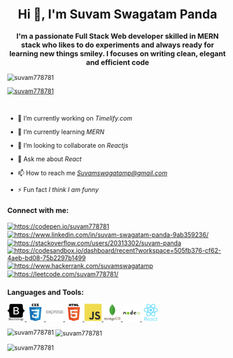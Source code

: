 <h1 align="center">Hi 👋, I'm Suvam Swagatam Panda</h1>
<h3 align="center">I'm a passionate Full Stack Web developer skilled in MERN stack who likes to do experiments and always ready for learning new things smiley. I focuses on writing clean, elegant and efficient code</h3>

<p align="left"> <img src="https://komarev.com/ghpvc/?username=suvam778781&label=Profile%20views&color=0e75b6&style=flat" alt="suvam778781" /> </p>

<p align="left"> <a href="https://github.com/ryo-ma/github-profile-trophy"><img src="https://github-profile-trophy.vercel.app/?username=suvam778781" alt="suvam778781" /></a> </p>

<p align="left"> <a href="https://twitter.com/" target="blank"><img src="https://img.shields.io/twitter/follow/?logo=twitter&style=for-the-badge" alt="" /></a> </p>

- 🔭 I’m currently working on *Timelify.com*

- 🌱 I’m currently learning *MERN*

- 👯 I’m looking to collaborate on *Reactjs*

- 💬 Ask me about *React*

- 📫 How to reach me *Suvamswagatamp@gmail.com*

- ⚡ Fun fact *I think I am funny*

<h3 align="left">Connect with me:</h3>
<p align="left">
<a href="https://codepen.io/https://codepen.io/suvam778781" target="blank"><img align="center" src="https://raw.githubusercontent.com/rahuldkjain/github-profile-readme-generator/master/src/images/icons/Social/codepen.svg" alt="https://codepen.io/suvam778781" height="30" width="40" /></a>
<a href="https://linkedin.com/in/https://www.linkedin.com/in/suvam-swagatam-panda-9ab359236/" target="blank"><img align="center" src="https://raw.githubusercontent.com/rahuldkjain/github-profile-readme-generator/master/src/images/icons/Social/linked-in-alt.svg" alt="https://www.linkedin.com/in/suvam-swagatam-panda-9ab359236/" height="30" width="40" /></a>
<a href="https://stackoverflow.com/users/https://stackoverflow.com/users/20313302/suvam-panda" target="blank"><img align="center" src="https://raw.githubusercontent.com/rahuldkjain/github-profile-readme-generator/master/src/images/icons/Social/stack-overflow.svg" alt="https://stackoverflow.com/users/20313302/suvam-panda" height="30" width="40" /></a>
<a href="https://codesandbox.com/https://codesandbox.io/dashboard/recent?workspace=505fb376-cf62-4aeb-bd08-75b2297b1499" target="blank"><img align="center" src="https://raw.githubusercontent.com/rahuldkjain/github-profile-readme-generator/master/src/images/icons/Social/codesandbox.svg" alt="https://codesandbox.io/dashboard/recent?workspace=505fb376-cf62-4aeb-bd08-75b2297b1499" height="30" width="40" /></a>
<a href="https://www.hackerrank.com/https://www.hackerrank.com/suvamswagatamp" target="blank"><img align="center" src="https://raw.githubusercontent.com/rahuldkjain/github-profile-readme-generator/master/src/images/icons/Social/hackerrank.svg" alt="https://www.hackerrank.com/suvamswagatamp" height="30" width="40" /></a>
<a href="https://www.leetcode.com/https://leetcode.com/suvam778781/" target="blank"><img align="center" src="https://raw.githubusercontent.com/rahuldkjain/github-profile-readme-generator/master/src/images/icons/Social/leet-code.svg" alt="https://leetcode.com/suvam778781/" height="30" width="40" /></a>
</p>

<h3 align="left">Languages and Tools:</h3>
<p align="left"> <a href="https://getbootstrap.com" target="_blank" rel="noreferrer"> <img src="https://raw.githubusercontent.com/devicons/devicon/master/icons/bootstrap/bootstrap-plain-wordmark.svg" alt="bootstrap" width="40" height="40"/> </a> <a href="https://www.w3schools.com/css/" target="_blank" rel="noreferrer"> <img src="https://raw.githubusercontent.com/devicons/devicon/master/icons/css3/css3-original-wordmark.svg" alt="css3" width="40" height="40"/> </a> <a href="https://expressjs.com" target="_blank" rel="noreferrer"> <img src="https://raw.githubusercontent.com/devicons/devicon/master/icons/express/express-original-wordmark.svg" alt="express" width="40" height="40"/> </a> <a href="https://www.w3.org/html/" target="_blank" rel="noreferrer"> <img src="https://raw.githubusercontent.com/devicons/devicon/master/icons/html5/html5-original-wordmark.svg" alt="html5" width="40" height="40"/> </a> <a href="https://developer.mozilla.org/en-US/docs/Web/JavaScript" target="_blank" rel="noreferrer"> <img src="https://raw.githubusercontent.com/devicons/devicon/master/icons/javascript/javascript-original.svg" alt="javascript" width="40" height="40"/> </a> <a href="https://www.mongodb.com/" target="_blank" rel="noreferrer"> <img src="https://raw.githubusercontent.com/devicons/devicon/master/icons/mongodb/mongodb-original-wordmark.svg" alt="mongodb" width="40" height="40"/> </a> <a href="https://nodejs.org" target="_blank" rel="noreferrer"> <img src="https://raw.githubusercontent.com/devicons/devicon/master/icons/nodejs/nodejs-original-wordmark.svg" alt="nodejs" width="40" height="40"/> </a> <a href="https://reactjs.org/" target="_blank" rel="noreferrer"> <img src="https://raw.githubusercontent.com/devicons/devicon/master/icons/react/react-original-wordmark.svg" alt="react" width="40" height="40"/> </a> </p>

<p><img align="left" src="https://github-readme-stats.vercel.app/api/top-langs?username=suvam778781&show_icons=true&locale=en&layout=compact" alt="suvam778781" /></p>

<p>&nbsp;<img align="center" src="https://github-readme-stats.vercel.app/api?username=suvam778781&show_icons=true&locale=en" alt="suvam778781" /></p>

<p><img align="center" src="https://github-readme-streak-stats.herokuapp.com/?user=suvam778781&" alt="suvam778781" /></p>
